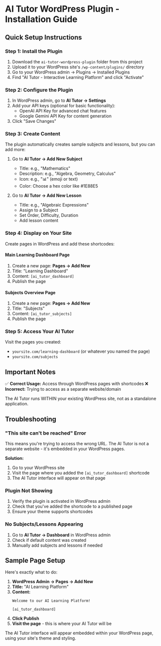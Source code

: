 # AI Tutor WordPress Plugin - Installation Guide

## Quick Setup Instructions

### Step 1: Install the Plugin
1. Download the `ai-tutor-wordpress-plugin` folder from this project
2. Upload it to your WordPress site's `/wp-content/plugins/` directory
3. Go to your WordPress admin → Plugins → Installed Plugins
4. Find "AI Tutor - Interactive Learning Platform" and click "Activate"

### Step 2: Configure the Plugin
1. In WordPress admin, go to **AI Tutor → Settings**
2. Add your API keys (optional for basic functionality):
   - OpenAI API Key for advanced chat features
   - Google Gemini API Key for content generation
3. Click "Save Changes"

### Step 3: Create Content
The plugin automatically creates sample subjects and lessons, but you can add more:

1. Go to **AI Tutor → Add New Subject**
   - Title: e.g., "Mathematics"
   - Description: e.g., "Algebra, Geometry, Calculus"
   - Icon: e.g., "📊" (emoji or text)
   - Color: Choose a hex color like #1E88E5

2. Go to **AI Tutor → Add New Lesson**
   - Title: e.g., "Algebraic Expressions"
   - Assign to a Subject
   - Set Order, Difficulty, Duration
   - Add lesson content

### Step 4: Display on Your Site
Create pages in WordPress and add these shortcodes:

#### Main Learning Dashboard Page
1. Create a new page: **Pages → Add New**
2. Title: "Learning Dashboard" 
3. Content: `[ai_tutor_dashboard]`
4. Publish the page

#### Subjects Overview Page
1. Create a new page: **Pages → Add New**
2. Title: "Subjects"
3. Content: `[ai_tutor_subjects]`
4. Publish the page

### Step 5: Access Your AI Tutor
Visit the pages you created:
- `yoursite.com/learning-dashboard` (or whatever you named the page)
- `yoursite.com/subjects`

## Important Notes

✅ **Correct Usage:** Access through WordPress pages with shortcodes
❌ **Incorrect:** Trying to access as a separate website/domain

The AI Tutor runs WITHIN your existing WordPress site, not as a standalone application.

## Troubleshooting

### "This site can't be reached" Error
This means you're trying to access the wrong URL. The AI Tutor is not a separate website - it's embedded in your WordPress pages.

**Solution:** 
1. Go to your WordPress site
2. Visit the page where you added the `[ai_tutor_dashboard]` shortcode
3. The AI Tutor interface will appear on that page

### Plugin Not Showing
1. Verify the plugin is activated in WordPress admin
2. Check that you've added the shortcode to a published page
3. Ensure your theme supports shortcodes

### No Subjects/Lessons Appearing
1. Go to **AI Tutor → Dashboard** in WordPress admin
2. Check if default content was created
3. Manually add subjects and lessons if needed

## Sample Page Setup

Here's exactly what to do:

1. **WordPress Admin → Pages → Add New**
2. **Title:** "AI Learning Platform"
3. **Content:** 
   ```
   Welcome to our AI Learning Platform!
   
   [ai_tutor_dashboard]
   ```
4. **Click Publish**
5. **Visit the page** - this is where your AI Tutor will be

The AI Tutor interface will appear embedded within your WordPress page, using your site's theme and styling.